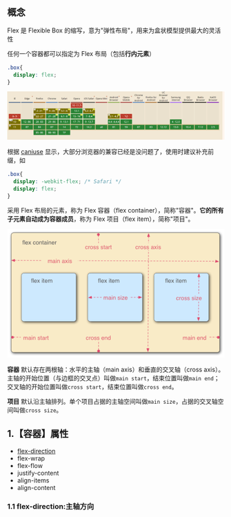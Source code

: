## 概念

Flex 是 Flexible Box 的缩写，意为"弹性布局"，用来为盒状模型提供最大的灵活性

任何一个容器都可以指定为 Flex 布局（包括**行内元素**）

```css
.box{
  display: flex;
}
```

<img src="./pic/09-01.png">

根据 [caniuse](https://caniuse.com/) 显示，大部分浏览器的兼容已经是没问题了，使用时建议补充前缀，如

```css
.box{
  display: -webkit-flex; /* Safari */
  display: flex;
}
```

采用 Flex 布局的元素，称为 Flex 容器（flex container），简称"容器"。**它的所有子元素自动成为容器成员**，称为 Flex 项目（flex item），简称"项目"。

<img src="./pic/09-02.png">

**容器** 默认存在两根轴：水平的主轴（main axis）和垂直的交叉轴（cross axis）。主轴的开始位置（与边框的交叉点）叫做`main start`，结束位置叫做`main end`；交叉轴的开始位置叫做`cross start`，结束位置叫做`cross end`。

**项目** 默认沿主轴排列。单个项目占据的主轴空间叫做`main size`，占据的交叉轴空间叫做`cross size`。

## 1.【容器】属性

- [flex-direction](#11-flex-direction主轴方向) 
- flex-wrap
- flex-flow
- justify-content
- align-items
- align-content

### 1.1 flex-direction:主轴方向



